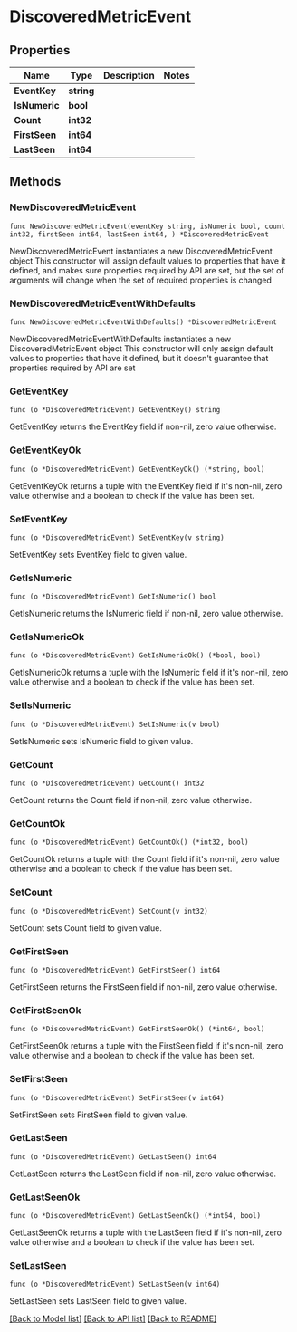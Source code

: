 # DiscoveredMetricEvent

## Properties

Name | Type | Description | Notes
------------ | ------------- | ------------- | -------------
**EventKey** | **string** |  | 
**IsNumeric** | **bool** |  | 
**Count** | **int32** |  | 
**FirstSeen** | **int64** |  | 
**LastSeen** | **int64** |  | 

## Methods

### NewDiscoveredMetricEvent

`func NewDiscoveredMetricEvent(eventKey string, isNumeric bool, count int32, firstSeen int64, lastSeen int64, ) *DiscoveredMetricEvent`

NewDiscoveredMetricEvent instantiates a new DiscoveredMetricEvent object
This constructor will assign default values to properties that have it defined,
and makes sure properties required by API are set, but the set of arguments
will change when the set of required properties is changed

### NewDiscoveredMetricEventWithDefaults

`func NewDiscoveredMetricEventWithDefaults() *DiscoveredMetricEvent`

NewDiscoveredMetricEventWithDefaults instantiates a new DiscoveredMetricEvent object
This constructor will only assign default values to properties that have it defined,
but it doesn't guarantee that properties required by API are set

### GetEventKey

`func (o *DiscoveredMetricEvent) GetEventKey() string`

GetEventKey returns the EventKey field if non-nil, zero value otherwise.

### GetEventKeyOk

`func (o *DiscoveredMetricEvent) GetEventKeyOk() (*string, bool)`

GetEventKeyOk returns a tuple with the EventKey field if it's non-nil, zero value otherwise
and a boolean to check if the value has been set.

### SetEventKey

`func (o *DiscoveredMetricEvent) SetEventKey(v string)`

SetEventKey sets EventKey field to given value.


### GetIsNumeric

`func (o *DiscoveredMetricEvent) GetIsNumeric() bool`

GetIsNumeric returns the IsNumeric field if non-nil, zero value otherwise.

### GetIsNumericOk

`func (o *DiscoveredMetricEvent) GetIsNumericOk() (*bool, bool)`

GetIsNumericOk returns a tuple with the IsNumeric field if it's non-nil, zero value otherwise
and a boolean to check if the value has been set.

### SetIsNumeric

`func (o *DiscoveredMetricEvent) SetIsNumeric(v bool)`

SetIsNumeric sets IsNumeric field to given value.


### GetCount

`func (o *DiscoveredMetricEvent) GetCount() int32`

GetCount returns the Count field if non-nil, zero value otherwise.

### GetCountOk

`func (o *DiscoveredMetricEvent) GetCountOk() (*int32, bool)`

GetCountOk returns a tuple with the Count field if it's non-nil, zero value otherwise
and a boolean to check if the value has been set.

### SetCount

`func (o *DiscoveredMetricEvent) SetCount(v int32)`

SetCount sets Count field to given value.


### GetFirstSeen

`func (o *DiscoveredMetricEvent) GetFirstSeen() int64`

GetFirstSeen returns the FirstSeen field if non-nil, zero value otherwise.

### GetFirstSeenOk

`func (o *DiscoveredMetricEvent) GetFirstSeenOk() (*int64, bool)`

GetFirstSeenOk returns a tuple with the FirstSeen field if it's non-nil, zero value otherwise
and a boolean to check if the value has been set.

### SetFirstSeen

`func (o *DiscoveredMetricEvent) SetFirstSeen(v int64)`

SetFirstSeen sets FirstSeen field to given value.


### GetLastSeen

`func (o *DiscoveredMetricEvent) GetLastSeen() int64`

GetLastSeen returns the LastSeen field if non-nil, zero value otherwise.

### GetLastSeenOk

`func (o *DiscoveredMetricEvent) GetLastSeenOk() (*int64, bool)`

GetLastSeenOk returns a tuple with the LastSeen field if it's non-nil, zero value otherwise
and a boolean to check if the value has been set.

### SetLastSeen

`func (o *DiscoveredMetricEvent) SetLastSeen(v int64)`

SetLastSeen sets LastSeen field to given value.



[[Back to Model list]](../README.md#documentation-for-models) [[Back to API list]](../README.md#documentation-for-api-endpoints) [[Back to README]](../README.md)


